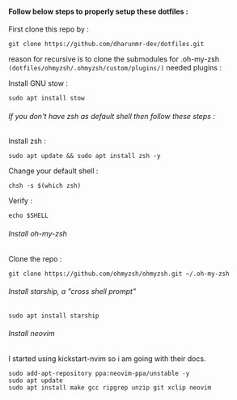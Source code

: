 #### Follow below steps to properly setup these dotfiles :
First clone this repo by : 
```
git clone https://github.com/dharunmr-dev/dotfiles.git
```
reason for recursive is to clone the submodules for .oh-my-zsh `(dotfiles/ohmyzsh/.ohmyzsh/custom/plugins/)` needed plugins :

Install GNU stow : 
```
sudo apt install stow
```
###### If you don't have zsh as default shell then follow these steps :
Install zsh : 
```
sudo apt update && sudo apt install zsh -y
```
Change your default shell :
```
chsh -s $(which zsh)
```
Verify :
```
echo $SHELL
```
###### Install oh-my-zsh
Clone the repo :
```
git clone https://github.com/ohmyzsh/ohmyzsh.git ~/.oh-my-zsh
```
###### Install starship, a "cross shell prompt" 
```
sudo apt install starship
```
###### Install neovim
I started using kickstart-nvim so i am going with their docs.
```
sudo add-apt-repository ppa:neovim-ppa/unstable -y
sudo apt update
sudo apt install make gcc ripgrep unzip git xclip neovim
```

